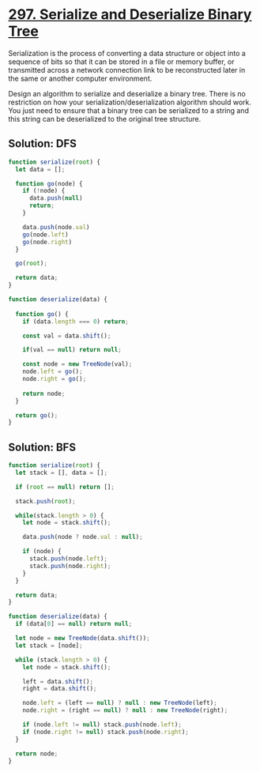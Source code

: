 # [297. Serialize and Deserialize Binary Tree](https://leetcode.com/problems/serialize-and-deserialize-binary-tree/)

Serialization is the process of converting a data structure or object into a sequence of bits so that it can be stored in a file or memory buffer, or transmitted across a network connection link to be reconstructed later in the same or another computer environment.

Design an algorithm to serialize and deserialize a binary tree. There is no restriction on how your serialization/deserialization algorithm should work. You just need to ensure that a binary tree can be serialized to a string and this string can be deserialized to the original tree structure.

## Solution: DFS
```js
function serialize(root) {
  let data = [];

  function go(node) {
    if (!node) {
      data.push(null)
      return;
    }

    data.push(node.val)
    go(node.left)
    go(node.right)
  }

  go(root);

  return data;
}

function deserialize(data) {
  
  function go() {
    if (data.length === 0) return;

    const val = data.shift();

    if(val == null) return null;

    const node = new TreeNode(val);
    node.left = go();
    node.right = go();
    
    return node;
  }

  return go();
}
```

## Solution: BFS
```js
function serialize(root) {
  let stack = [], data = [];

  if (root == null) return [];

  stack.push(root);

  while(stack.length > 0) {
    let node = stack.shift();

    data.push(node ? node.val : null);

    if (node) {
      stack.push(node.left);
      stack.push(node.right);
    }
  }

  return data;
}

function deserialize(data) {
  if (data[0] == null) return null;

  let node = new TreeNode(data.shift());
  let stack = [node];

  while (stack.length > 0) {
    let node = stack.shift();

    left = data.shift();
    right = data.shift();

    node.left = (left == null) ? null : new TreeNode(left);
    node.right = (right == null) ? null : new TreeNode(right);

    if (node.left != null) stack.push(node.left);
    if (node.right != null) stack.push(node.right);
  }

  return node;
}
```

